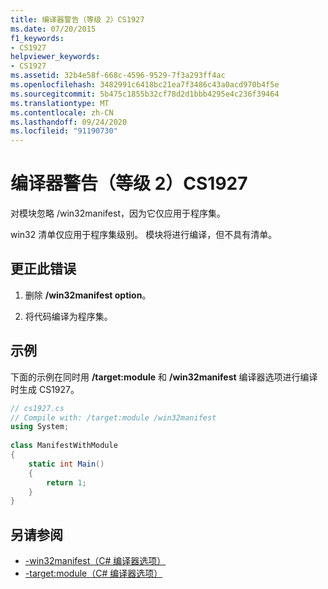 ```yaml
---
title: 编译器警告（等级 2）CS1927
ms.date: 07/20/2015
f1_keywords:
- CS1927
helpviewer_keywords:
- CS1927
ms.assetid: 32b4e58f-668c-4596-9529-7f3a293ff4ac
ms.openlocfilehash: 3482991c6418bc21ea7f3486c43a0acd970b4f5e
ms.sourcegitcommit: 5b475c1855b32cf78d2d1bbb4295e4c236f39464
ms.translationtype: MT
ms.contentlocale: zh-CN
ms.lasthandoff: 09/24/2020
ms.locfileid: "91190730"
---
```

# <a name="compiler-warning-level-2-cs1927"></a>编译器警告（等级 2）CS1927

对模块忽略 /win32manifest，因为它仅应用于程序集。  
  
 win32 清单仅应用于程序集级别。 模块将进行编译，但不具有清单。  
  
## <a name="to-correct-this-error"></a>更正此错误  
  
1. 删除 **/win32manifest option**。  
  
2. 将代码编译为程序集。  
  
## <a name="example"></a>示例  

 下面的示例在同时用 **/target:module** 和 **/win32manifest** 编译器选项进行编译时生成 CS1927。  
  
```csharp  
// cs1927.cs  
// Compile with: /target:module /win32manifest  
using System;  
  
class ManifestWithModule  
{  
    static int Main()  
    {  
        return 1;  
    }  
}  
```  
  
## <a name="see-also"></a>另请参阅

- [-win32manifest（C# 编译器选项）](../language-reference/compiler-options/win32manifest-compiler-option.md)
- [-target:module（C# 编译器选项）](../language-reference/compiler-options/target-module-compiler-option.md)
